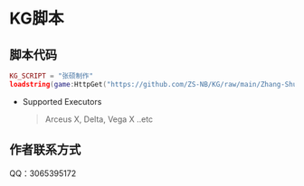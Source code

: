 #  KG脚本
## 脚本代码
```lua
KG_SCRIPT = "张硕制作"
loadstring(game:HttpGet("https://github.com/ZS-NB/KG/raw/main/Zhang-Shuo.lua"))()
```
* Supported Executors
    > Arceus X,
    Delta,
    Vega X
..etc
## 作者联系方式
QQ：3065395172

